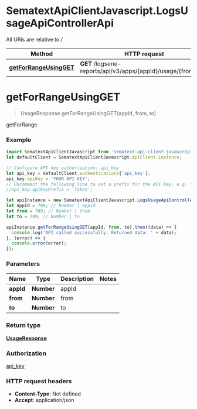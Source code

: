 # SematextApiClientJavascript.LogsUsageApiControllerApi

All URIs are relative to */*

| Method                                                                      | HTTP request                                                   | Description |
| --------------------------------------------------------------------------- | -------------------------------------------------------------- | ----------- |
| [**getForRangeUsingGET**](LogsUsageApiControllerApi.md#getForRangeUsingGET) | **GET** /logsene-reports/api/v3/apps/{appId}/usage/{from}/{to} | getForRange |

<a name="getForRangeUsingGET"></a>
# **getForRangeUsingGET**
> UsageResponse getForRangeUsingGET(appId, from, to)

getForRange

### Example
```javascript
import SematextApiClientJavascript from 'sematext-api-client-javascript';
let defaultClient = SematextApiClientJavascript.ApiClient.instance;

// Configure API key authorization: api_key
let api_key = defaultClient.authentications['api_key'];
api_key.apiKey = 'YOUR API KEY';
// Uncomment the following line to set a prefix for the API key, e.g. "Token" (defaults to null)
//api_key.apiKeyPrefix = 'Token';

let apiInstance = new SematextApiClientJavascript.LogsUsageApiControllerApi();
let appId = 789; // Number | appId
let from = 789; // Number | from
let to = 789; // Number | to

apiInstance.getForRangeUsingGET(appId, from, to).then((data) => {
  console.log('API called successfully. Returned data: ' + data);
}, (error) => {
  console.error(error);
});

```

### Parameters

| Name      | Type       | Description | Notes |
| --------- | ---------- | ----------- | ----- |
| **appId** | **Number** | appId       |
| **from**  | **Number** | from        |
| **to**    | **Number** | to          |

### Return type

[**UsageResponse**](UsageResponse.md)

### Authorization

[api_key](../README.md#api_key)

### HTTP request headers

 - **Content-Type**: Not defined
 - **Accept**: application/json
